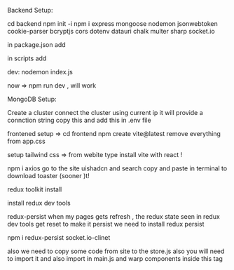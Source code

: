 Backend Setup:

cd backend
npm init -i
npm i express mongoose nodemon jsonwebtoken cookie-parser bcryptjs cors dotenv datauri chalk multer sharp socket.io

in package.json
add

in scripts
add

dev: nodemon index.js

now => npm run dev , will work

MongoDB Setup:

Create a cluster
connect the cluster using current ip
it will provide a connction string copy this and add this in .env file

frontened setup =>
cd frontend
npm create vite@latest
remove everything from app.css

setup tailwind css => from webite type install vite with react !

npm i axios
go to the site uishadcn and search copy and paste in terminal to download toaster (sooner )t!

redux toolkit install

install redux dev tools

redux-persist
when my pages gets refresh , the redux state seen in redux dev tools get reset to make it persist we need to install redux persist

npm i redux-persist socket.io-clinet

also we need to copy some code from site to the store.js
also you will need to import it
and also import in main.js and warp components inside this tag
